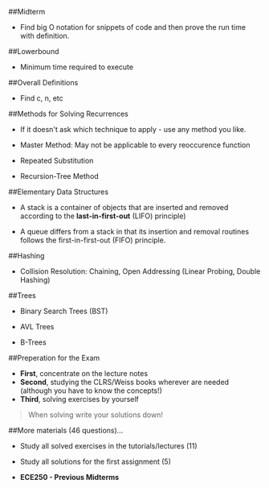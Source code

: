 ##Midterm

- Find big O notation for snippets of code and then prove the run time with definition.

##Lowerbound

- Minimum time required to execute

##Overall Definitions
- Find c, n, etc

##Methods for Solving Recurrences

- If it doesn't ask which technique to apply - use any method you like.

- Master Method: May not be applicable to every reoccurence function

- Repeated Substitution

- Recursion-Tree Method

##Elementary Data Structures
- A stack is a container of objects that are inserted and removed according to the **last-in-first-out** (LIFO) principle)

- A queue differs from a stack in that its insertion and removal routines follows the first-in-first-out (FIFO) principle.
 
##Hashing

- Collision Resolution: Chaining, Open Addressing (Linear Probing, Double Hashing)

##Trees

- Binary Search Trees (BST)

- AVL Trees

- B-Trees

##Preperation for the Exam

- **First**, concentrate on the lecture notes
- **Second**, studying the CLRS/Weiss books wherever are needed (although you have to know the concepts!)
- **Third**, solving exercises by yourself
> When solving write your solutions down!

##More materials (46 questions)...

- Study all solved exercises in the tutorials/lectures (11)

- Study all solutions for the first assignment (5)

- **ECE250 - Previous Midterms**
